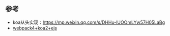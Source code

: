 ## 参考
- koa从头实现：https://mp.weixin.qq.com/s/DHHu-lUOOmLYw57H05LaBg
- [webpack4+koa2+ejs](https://github.com/arnoldczhang/multi_page_app_template.git)